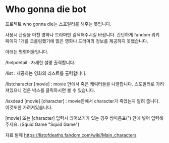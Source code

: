 # Who gonna die bot

프로젝트 who gonna die는 스포일러를 해주는 봇입니다.

사용시 관람을 마친 영화나 드라마만 검색해주시길 바랍니다. 간단하게 fandom 위키 페이지 1개를 크롤링했기에 많은 영화나 드라마의 정보를 제공하지 못했습니다.
 
아래는 명령어들입니다.
    
/helpdetail : 자세한 설명 출력합니다.

/list : 제공하는 영화의 리스트를 출력합니다.

/listcharacter [movie] : movie 안에서 죽은 캐릭터들을 나열합니다. 스포일러로 가려져있으니 검은 박스를 클릭하시면 볼 수 있습니다.

/isxdead [movie] [character] : movie안에서 character가 죽었는지 알려 줍니다. 이것또한 가려져있습니다.

[movie] 또는 [character] 입력시 띄어쓰기가 있는 경우 쌍따옴표(") 안에 넣어 입력해주세요. (Squid Game "Squid Game")

자료 발췌
https://listofdeaths.fandom.com/wiki/Main_characters
